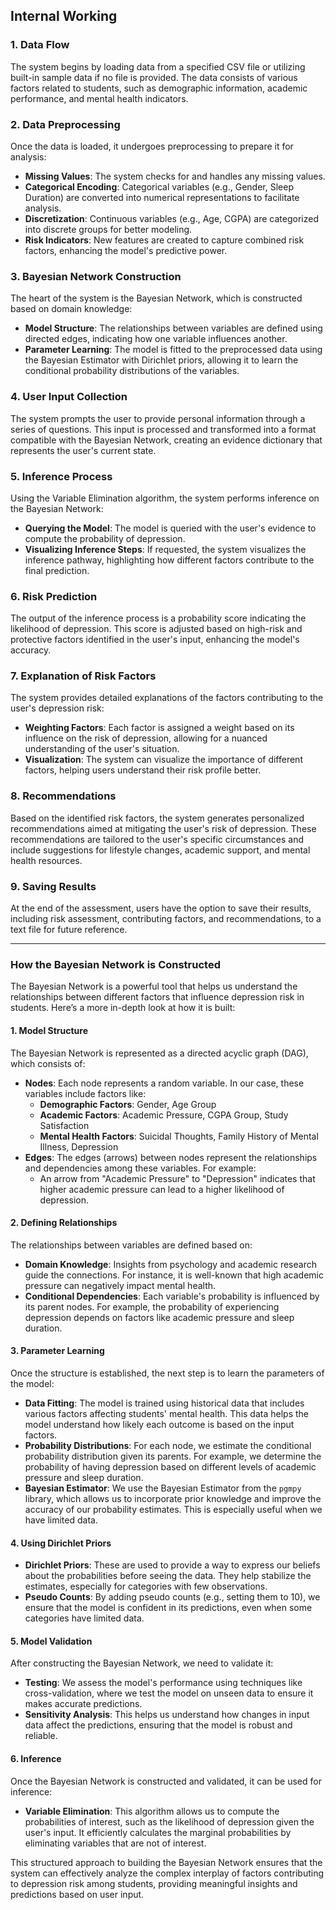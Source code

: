 ## Internal Working

### 1. Data Flow
The system begins by loading data from a specified CSV file or utilizing built-in sample data if no file is provided. The data consists of various factors related to students, such as demographic information, academic performance, and mental health indicators.

### 2. Data Preprocessing
Once the data is loaded, it undergoes preprocessing to prepare it for analysis:
- **Missing Values**: The system checks for and handles any missing values.
- **Categorical Encoding**: Categorical variables (e.g., Gender, Sleep Duration) are converted into numerical representations to facilitate analysis.
- **Discretization**: Continuous variables (e.g., Age, CGPA) are categorized into discrete groups for better modeling.
- **Risk Indicators**: New features are created to capture combined risk factors, enhancing the model's predictive power.

### 3. Bayesian Network Construction
The heart of the system is the Bayesian Network, which is constructed based on domain knowledge:
- **Model Structure**: The relationships between variables are defined using directed edges, indicating how one variable influences another.
- **Parameter Learning**: The model is fitted to the preprocessed data using the Bayesian Estimator with Dirichlet priors, allowing it to learn the conditional probability distributions of the variables.

### 4. User Input Collection
The system prompts the user to provide personal information through a series of questions. This input is processed and transformed into a format compatible with the Bayesian Network, creating an evidence dictionary that represents the user's current state.

### 5. Inference Process
Using the Variable Elimination algorithm, the system performs inference on the Bayesian Network:
- **Querying the Model**: The model is queried with the user's evidence to compute the probability of depression.
- **Visualizing Inference Steps**: If requested, the system visualizes the inference pathway, highlighting how different factors contribute to the final prediction.

### 6. Risk Prediction
The output of the inference process is a probability score indicating the likelihood of depression. This score is adjusted based on high-risk and protective factors identified in the user's input, enhancing the model's accuracy.

### 7. Explanation of Risk Factors
The system provides detailed explanations of the factors contributing to the user's depression risk:
- **Weighting Factors**: Each factor is assigned a weight based on its influence on the risk of depression, allowing for a nuanced understanding of the user's situation.
- **Visualization**: The system can visualize the importance of different factors, helping users understand their risk profile better.

### 8. Recommendations
Based on the identified risk factors, the system generates personalized recommendations aimed at mitigating the user's risk of depression. These recommendations are tailored to the user's specific circumstances and include suggestions for lifestyle changes, academic support, and mental health resources.

### 9. Saving Results
At the end of the assessment, users have the option to save their results, including risk assessment, contributing factors, and recommendations, to a text file for future reference.












-------------------------------------------------------------------------------------------------------------------------------




### How the Bayesian Network is Constructed

The Bayesian Network is a powerful tool that helps us understand the relationships between different factors that influence depression risk in students. Here’s a more in-depth look at how it is built:

#### 1. Model Structure
The Bayesian Network is represented as a directed acyclic graph (DAG), which consists of:
- **Nodes**: Each node represents a random variable. In our case, these variables include factors like:
  - **Demographic Factors**: Gender, Age Group
  - **Academic Factors**: Academic Pressure, CGPA Group, Study Satisfaction
  - **Mental Health Factors**: Suicidal Thoughts, Family History of Mental Illness, Depression
- **Edges**: The edges (arrows) between nodes represent the relationships and dependencies among these variables. For example:
  - An arrow from "Academic Pressure" to "Depression" indicates that higher academic pressure can lead to a higher likelihood of depression.

#### 2. Defining Relationships
The relationships between variables are defined based on:
- **Domain Knowledge**: Insights from psychology and academic research guide the connections. For instance, it is well-known that high academic pressure can negatively impact mental health.
- **Conditional Dependencies**: Each variable's probability is influenced by its parent nodes. For example, the probability of experiencing depression depends on factors like academic pressure and sleep duration.

#### 3. Parameter Learning
Once the structure is established, the next step is to learn the parameters of the model:
- **Data Fitting**: The model is trained using historical data that includes various factors affecting students' mental health. This data helps the model understand how likely each outcome is based on the input factors.
- **Probability Distributions**: For each node, we estimate the conditional probability distribution given its parents. For example, we determine the probability of having depression based on different levels of academic pressure and sleep duration.
- **Bayesian Estimator**: We use the Bayesian Estimator from the `pgmpy` library, which allows us to incorporate prior knowledge and improve the accuracy of our probability estimates. This is especially useful when we have limited data.

#### 4. Using Dirichlet Priors
- **Dirichlet Priors**: These are used to provide a way to express our beliefs about the probabilities before seeing the data. They help stabilize the estimates, especially for categories with few observations.
- **Pseudo Counts**: By adding pseudo counts (e.g., setting them to 10), we ensure that the model is confident in its predictions, even when some categories have limited data.

#### 5. Model Validation
After constructing the Bayesian Network, we need to validate it:
- **Testing**: We assess the model's performance using techniques like cross-validation, where we test the model on unseen data to ensure it makes accurate predictions.
- **Sensitivity Analysis**: This helps us understand how changes in input data affect the predictions, ensuring that the model is robust and reliable.

#### 6. Inference
Once the Bayesian Network is constructed and validated, it can be used for inference:
- **Variable Elimination**: This algorithm allows us to compute the probabilities of interest, such as the likelihood of depression given the user's input. It efficiently calculates the marginal probabilities by eliminating variables that are not of interest.

This structured approach to building the Bayesian Network ensures that the system can effectively analyze the complex interplay of factors contributing to depression risk among students, providing meaningful insights and predictions based on user input.
